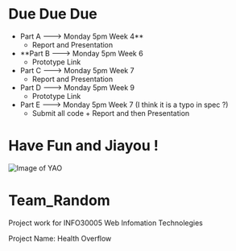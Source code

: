 
# Due Due Due

- Part A ---> Monday 5pm Week 4**
    - Report and Presentation
- **Part B ---> Monday 5pm Week 6
    - Prototype Link
- Part C ---> Monday 5pm Week 7
    - Report and Presentation
- Part D ---> Monday 5pm Week 9
    - Prototype Link
- Part E ---> Monday 5pm Week 7 (I think it is a typo in spec ?)
    - Submit all code + Report and then Presentation

# Have Fun and Jiayou !

![Image of YAO](http://img.qqday.com/allimg/120627/0921062E3-0.jpg)

# Team_Random

Project work for INFO30005 Web Infomation Technolegies

Project Name: Health Overflow